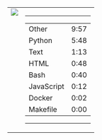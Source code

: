 
<table><tr>
<td valign="top">
  <img src="https://wakatime.com/share/@Aperture/0cd21d5d-ac4f-458d-9c71-d06f479c1297.png" />
</td>

<td valign="top">
  <hr>
  <table>
    <tr><td>Other</td><td>9:57</td></tr><tr><td>Python</td><td>5:48</td></tr><tr><td>Text</td><td>1:13</td></tr><tr><td>HTML</td><td>0:48</td></tr><tr><td>Bash</td><td>0:40</td></tr><tr><td>JavaScript</td><td>0:12</td></tr><tr><td>Docker</td><td>0:02</td></tr><tr><td>Makefile</td><td>0:00</td></tr>
  </table>
  <hr>
</td>
</tr></table>

